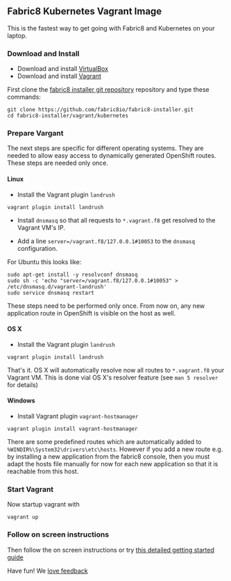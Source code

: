 ## Fabric8 Kubernetes Vagrant Image

This is the fastest way to get going with Fabric8 and Kubernetes on your laptop.

### Download and Install

* Download and install [VirtualBox](https://www.virtualbox.org/wiki/Downloads)
* Download and install [Vagrant](http://www.vagrantup.com/downloads.html)

First clone the [fabric8 installer git repository](https://github.com/fabric8io/fabric8-installer) repository and type these commands:

```
git clone https://github.com/fabric8io/fabric8-installer.git
cd fabric8-installer/vagrant/kubernetes
```

### Prepare Vargant

The next steps are specific for different operating systems. They are needed to allow easy access to
dynamically generated OpenShift routes. These steps are needed only once.

#### Linux

* Install the Vagrant plugin `landrush`

````
vagrant plugin install landrush
````

* Install `dnsmasq` so that all requests to `*.vagrant.f8` get resolved to the Vagrant VM's IP.

* Add a line `server=/vagrant.f8/127.0.0.1#10053` to the `dnsmasq` configuration.

For Ubuntu this looks like:

````
sudo apt-get install -y resolvconf dnsmasq
sudo sh -c 'echo "server=/vagrant.f8/127.0.0.1#10053" > /etc/dnsmasq.d/vagrant-landrush'
sudo service dnsmasq restart
````

These steps need to be performed only once. From now on, any new application route in OpenShift is visible on the host
as well.

#### OS X

* Install the Vagrant plugin `landrush`

```
vagrant plugin install landrush
```

That's it. OS X will automatically resolve now all routes to `*.vagrant.f8` your Vagrant VM. This is done vial OS X's resolver feature
(see `man 5 resolver` for details)

#### Windows

* Install Vagrant plugin `vagrant-hostmanager`

````
vagrant plugin install vagrant-hostmanager
````

There are some predefined routes which are automatically added to `%WINDIR%\System32\drivers\etc\hosts`. However if you
add a new route e.g. by installing a new application from the fabric8 console, then you must adapt the hosts file manually
for now for each new application so that it is reachable from this host.

### Start Vagrant

Now startup vagrant with

```
vagrant up
```

### Follow on screen instructions

Then follow the on screen instructions or try [this detailed getting started guide](http://fabric8.io/guide/getStartedVagrant.html)

Have fun! We [love feedback](http://fabric8.io/community/)
